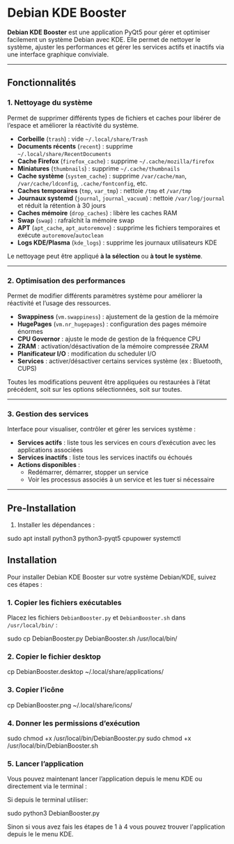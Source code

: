 # Debian KDE Booster

**Debian KDE Booster** est une application PyQt5 pour gérer et optimiser facilement un système Debian avec KDE. Elle permet de nettoyer le système, ajuster les performances et gérer les services actifs et inactifs via une interface graphique conviviale.

---

## Fonctionnalités

### 1. Nettoyage du système
Permet de supprimer différents types de fichiers et caches pour libérer de l’espace et améliorer la réactivité du système.

- **Corbeille** (`trash`) : vide `~/.local/share/Trash`
- **Documents récents** (`recent`) : supprime `~/.local/share/RecentDocuments`
- **Cache Firefox** (`firefox_cache`) : supprime `~/.cache/mozilla/firefox`
- **Miniatures** (`thumbnails`) : supprime `~/.cache/thumbnails`
- **Cache système** (`system_cache`) : supprime `/var/cache/man`, `/var/cache/ldconfig`, `.cache/fontconfig`, etc.
- **Caches temporaires** (`tmp`, `var_tmp`) : nettoie `/tmp` et `/var/tmp`
- **Journaux systemd** (`journal`, `journal_vacuum`) : nettoie `/var/log/journal` et réduit la rétention à 30 jours
- **Caches mémoire** (`drop_caches`) : libère les caches RAM
- **Swap** (`swap`) : rafraîchit la mémoire swap
- **APT** (`apt_cache`, `apt_autoremove`) : supprime les fichiers temporaires et exécute `autoremove`/`autoclean`
- **Logs KDE/Plasma** (`kde_logs`) : supprime les journaux utilisateurs KDE

Le nettoyage peut être appliqué **à la sélection** ou **à tout le système**.

---

### 2. Optimisation des performances
Permet de modifier différents paramètres système pour améliorer la réactivité et l’usage des ressources.

- **Swappiness** (`vm.swappiness`) : ajustement de la gestion de la mémoire
- **HugePages** (`vm.nr_hugepages`) : configuration des pages mémoire énormes
- **CPU Governor** : ajuste le mode de gestion de la fréquence CPU
- **ZRAM** : activation/désactivation de la mémoire compressée ZRAM
- **Planificateur I/O** : modification du scheduler I/O
- **Services** : activer/désactiver certains services système (ex : Bluetooth, CUPS)

Toutes les modifications peuvent être appliquées ou restaurées à l’état précédent, soit sur les options sélectionnées, soit sur toutes.

---

### 3. Gestion des services
Interface pour visualiser, contrôler et gérer les services système :

- **Services actifs** : liste tous les services en cours d’exécution avec les applications associées
- **Services inactifs** : liste tous les services inactifs ou échoués
- **Actions disponibles** :
  - Redémarrer, démarrer, stopper un service
  - Voir les processus associés à un service et les tuer si nécessaire

---

## Pre-Installation

1. Installer les dépendances :

sudo apt install python3 python3-pyqt5 cpupower systemctl

## Installation

Pour installer Debian KDE Booster sur votre système Debian/KDE, suivez ces étapes :

### 1. Copier les fichiers exécutables

Placez les fichiers `DebianBooster.py` et `DebianBooster.sh` dans `/usr/local/bin/` :

sudo cp DebianBooster.py DebianBooster.sh /usr/local/bin/

### 2. Copier le fichier desktop

cp DebianBooster.desktop ~/.local/share/applications/

### 3. Copier l’icône

cp DebianBooster.png ~/.local/share/icons/

### 4. Donner les permissions d’exécution

sudo chmod +x /usr/local/bin/DebianBooster.py
sudo chmod +x /usr/local/bin/DebianBooster.sh

### 5. Lancer l’application
Vous pouvez maintenant lancer l’application depuis le menu KDE ou directement via le terminal :

Si depuis le terminal utiliser: 

sudo python3 DebianBooster.py

Sinon si vous avez fais les étapes de 1 à 4 vous pouvez trouver l'application depuis le le menu KDE.

